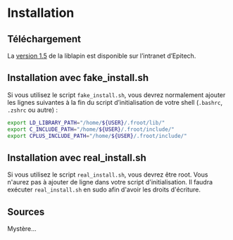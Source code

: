 
# Installation #

## Téléchargement ##

La [version 1.5][liblapin] de la liblapin est disponible sur l’intranet d’Epitech.

## Installation avec fake_install.sh ##

Si vous utilisez le script `fake_install.sh`, vous devrez normalement
ajouter les lignes suivantes à la fin du script
d’initialisation de votre shell (`.bashrc`, `.zshrc` ou autre) :

```sh
export LD_LIBRARY_PATH="/home/${USER}/.froot/lib/"
export C_INCLUDE_PATH="/home/${USER}/.froot/include/"
export CPLUS_INCLUDE_PATH="/home/${USER}/.froot/include/"
```

## Installation avec real_install.sh ##

Si vous utilisez le script `real_install.sh`, vous devrez être root.
Vous n'aurez pas à ajouter de ligne dans votre script d'initialisation.
Il faudra exécuter `real_install.sh` en sudo afin d'avoir les droits d'écriture.

## Sources ##

Mystère...

[liblapin]: https://intra.epitech.eu/e-learning/#!/semester-1/B1-Infographie/cours-LibLapin-&-Documentation/LibLapin1-5
